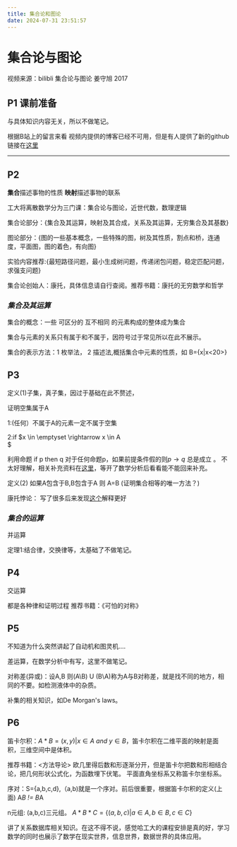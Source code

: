 ```yaml
---
title: 集合论和图论
date: 2024-07-31 23:51:57
---
```

# 集合论与图论
视频来源：bilibli 集合论与图论 姜守旭 2017 
## P1 课前准备

与具体知识内容无关，所以不做笔记。

根据B站上的留言来看 视频内提供的博客已经不可用，但是有人提供了新的github链接在[这里](http://github.com/jianwenchen/discrete)

---
## P2

**集合**描述事物的性质 
**映射**描述事物的联系

工大将离散数学分为三门课：集合论与图论，近世代数，数理逻辑

集合论部分：{集合及其运算，映射及其合成，关系及其运算，无穷集合及其基数}

图论部分：{图的一些基本概念，一些特殊的图，树及其性质，割点和桥，连通度，平面图，图的着色，有向图}

实验内容推荐:{最短路径问题，最小生成树问题，传递闭包问题，稳定匹配问题，求强支问题}

集合论创始人：康托，具体信息请自行查阅。推荐书籍：康托的无穷数学和哲学

### ***集合及其运算***
集合的概念：一些 可区分的 互不相同 的元素构成的整体成为集合

集合与元素的关系只有属于和不属于，因符号过于常见所以在此不展示。

集合的表示方法：1 枚举法， 2 描述法,概括集合中元素的性质，如 B={x|x<20>}

## P3
定义(1)子集，真子集，因过于基础在此不赘述，

证明空集属于A

1:(任何）不属于A的元素一定不属于空集

2:if $x \in \emptyset \rightarrow x \in A \
$



利用命题 if p then q 对于任何命题p，如果前提条件假的则$p \rightarrow q$ 总是成立 。 不太好理解，相关补充资料在[这里](https://blog.csdn.net/ysb0428/article/details/130455486)，等开了数学分析后看看能不能回来补充。

定义(2) 如果A包含于B,B包含于A 则 A=B (证明集合相等的唯一方法？)

康托悖论：
写了很多后来发现[这个](https://blog.csdn.net/qq_42622746/article/details/127263442)解释更好

### ***集合的运算***

并运算

定理1:结合律，交换律等，太基础了不做笔记。

## P4

交运算

都是各种律和证明过程    推荐书籍：《可怕的对称》

## P5

不知道为什么突然讲起了自动机和图灵机....

差运算，在数学分析中有写，这里不做笔记。

对称差(异或)：设A,B 则(A\B) U (B\A)称为A与B对称差，就是找不同的地方，相同的不要。如检测液体中的杂质。

补集的相关知识，如De Morgan's laws。

## P6

笛卡尔积：$A * B ={(x,y)|x \in A\:and\:y \in B}$，笛卡尔积在二维平面的映射是面积，三维空间中是体积。 

推荐书籍：<方法导论> 
欧几里得后数和形逐渐分开，但是笛卡尔把数和形相结合论，把几何形状公式化，为函数埋下伏笔。
平面直角坐标系又称笛卡尔坐标系。

序对：S={a,b,c,d},（a,b)就是一个序对。前后很重要，根据笛卡尔积的定义(上面) A*B != B*A

n元组: (a,b,c)三元组。 $A * B * C = \{ (a,b,c)| a \in A, b \in B, c \in C \}$

讲了关系数据库相关知识。在这不得不说，感觉哈工大的课程安排是真的好，学习数学的同时也展示了数学在现实世界，信息世界，数据世界的具体应用。




